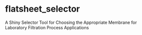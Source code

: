 # flatsheet_selector
A Shiny Selector Tool for Choosing the Appropriate Membrane for Laboratory Filtration Process Applications 
